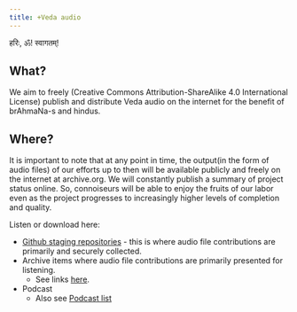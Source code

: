 ```yaml
---
title: +Veda audio
---
```


हरिः, ॐ! स्वागतम्!

## What?
We aim to freely (Creative Commons Attribution-ShareAlike 4.0 International License) publish and distribute Veda audio on the internet for the benefit of brAhmaNa-s and hindus.

## Where?
It is important to note that at any point in time, the output(in the form of audio files) of our efforts up to then will be available publicly and freely on the internet at archive.org. We will constantly publish a summary of project status online. So, connoiseurs will be able to enjoy the fruits of our labor even as the project progresses to increasingly higher levels of completion and quality.

Listen or download here:
- [Github staging repositories](https://github.com/veda-audio/) - this is where audio file contributions are primarily and securely collected.
- Archive items where audio file contributions are primarily presented for listening.
  - See links [here](https://docs.google.com/spreadsheets/d/1YTU1e2CIeUXqsu06z_pfugpt3lkMeXeZLbLauOtksCQ/edit#gid=556879388).
- Podcast
  - Also see [Podcast list](https://docs.google.com/spreadsheets/d/1KMhtMaHCQpucqxH3aVcmYmPvQyV9vmunvckV2ARvD4M/edit#gid=0)
